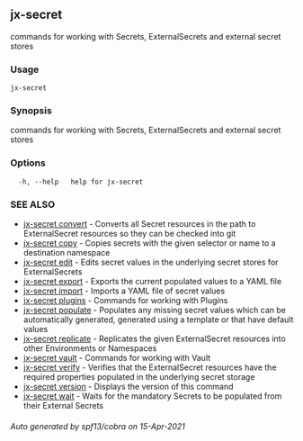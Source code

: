 ## jx-secret

commands for working with Secrets, ExternalSecrets and external secret stores

### Usage

```
jx-secret
```

### Synopsis

commands for working with Secrets, ExternalSecrets and external secret stores

### Options

```
  -h, --help   help for jx-secret
```

### SEE ALSO

* [jx-secret convert](jx-secret_convert.md)	 - Converts all Secret resources in the path to ExternalSecret resources so they can be checked into git
* [jx-secret copy](jx-secret_copy.md)	 - Copies secrets with the given selector or name to a destination namespace
* [jx-secret edit](jx-secret_edit.md)	 - Edits secret values in the underlying secret stores for ExternalSecrets
* [jx-secret export](jx-secret_export.md)	 - Exports the current populated values to a YAML file
* [jx-secret import](jx-secret_import.md)	 - Imports a YAML file of secret values
* [jx-secret plugins](jx-secret_plugins.md)	 - Commands for working with Plugins
* [jx-secret populate](jx-secret_populate.md)	 - Populates any missing secret values which can be automatically generated, generated using a template or that have default values
* [jx-secret replicate](jx-secret_replicate.md)	 - Replicates the given ExternalSecret resources into other Environments or Namespaces
* [jx-secret vault](jx-secret_vault.md)	 - Commands for working with Vault
* [jx-secret verify](jx-secret_verify.md)	 - Verifies that the ExternalSecret resources have the required properties populated in the underlying secret storage
* [jx-secret version](jx-secret_version.md)	 - Displays the version of this command
* [jx-secret wait](jx-secret_wait.md)	 - Waits for the mandatory Secrets to be populated from their External Secrets

###### Auto generated by spf13/cobra on 15-Apr-2021
